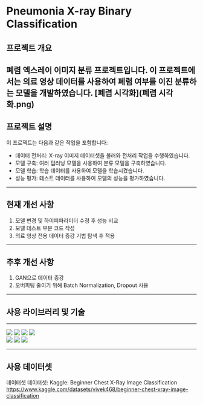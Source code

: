 # Pneumonia X-ray Binary Classification

## 프로젝트 개요
폐렴 엑스레이 이미지 분류 프로젝트입니다. 이 프로젝트에서는 의료 영상 데이터를 사용하여 폐렴 여부를 이진 분류하는 모델을 개발하였습니다.
[폐렴 시각화](폐렴 시각화.png)
---

## 프로젝트 설명
이 프로젝트는 다음과 같은 작업을 포함합니다:
- 데이터 전처리: X-ray 이미지 데이터셋을 불러와 전처리 작업을 수행하였습니다.
- 모델 구축: 여러 딥러닝 모델을 사용하여 분류 모델을 구축하였습니다.
- 모델 학습: 학습 데이터를 사용하여 모델을 학습시켰습니다.
- 성능 평가: 테스트 데이터를 사용하여 모델의 성능을 평가하였습니다.

---

## 현재 개선 사항
1. 모델 변경 및 하이퍼파라미터 수정 후 성능 비교
2. 모델 테스트 부분 코드 작성
3. 의료 영상 전용 데이터 증강 기법 탐색 후 적용

---

## 추후 개선 사항
1. GAN으로 데이터 증강
2. 오버피팅 줄이기 위해 Batch Normalization, Dropout 사용

---

## 사용 라이브러리 및 기술
---
<img src="https://img.shields.io/badge/python-3776AB?style=for-the-badge&logo=python&logoColor=white"> <img src="https://img.shields.io/badge/pytorch-EE4C2C?style=for-the-badge&logo=pytorch&logoColor=white"> <img src="https://img.shields.io/badge/numpy-013243?style=for-the-badge&logo=numpy&logoColor=white">  <img src="https://img.shields.io/badge/pandas-150458?style=for-the-badge&logo=pandas&logoColor=white">  
<img src="https://img.shields.io/badge/matplotlib-FF0000?style=for-the-badge&logo=matplotlib&logoColor=white">
<img src="https://img.shields.io/badge/seaborn-3776AB?style=for-the-badge&logo=seaborn&logoColor=white">
<img src="https://img.shields.io/badge/scikit--learn-F7931E?style=for-the-badge&logo=scikit-learn&logoColor=white">

---


## 사용 데이터셋
데이터셋
데이터셋: Kaggle: Beginner Chest X-Ray Image Classification
https://www.kaggle.com/datasets/vivek468/beginner-chest-xray-image-classification
